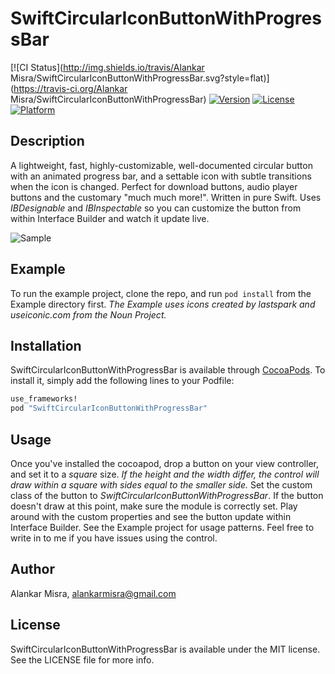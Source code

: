 # SwiftCircularIconButtonWithProgressBar

[![CI Status](http://img.shields.io/travis/Alankar Misra/SwiftCircularIconButtonWithProgressBar.svg?style=flat)](https://travis-ci.org/Alankar Misra/SwiftCircularIconButtonWithProgressBar)
[![Version](https://img.shields.io/cocoapods/v/SwiftCircularIconButtonWithProgressBar.svg?style=flat)](http://cocoapods.org/pods/SwiftCircularIconButtonWithProgressBar)
[![License](https://img.shields.io/cocoapods/l/SwiftCircularIconButtonWithProgressBar.svg?style=flat)](http://cocoapods.org/pods/SwiftCircularIconButtonWithProgressBar)
[![Platform](https://img.shields.io/cocoapods/p/SwiftCircularIconButtonWithProgressBar.svg?style=flat)](http://cocoapods.org/pods/SwiftCircularIconButtonWithProgressBar)

## Description
A lightweight, fast, highly-customizable, well-documented circular button with an animated progress bar, and a settable icon with subtle transitions when the icon is changed. Perfect for download buttons, audio player buttons and the customary "much much more!". Written in pure Swift. Uses *IBDesignable* and *IBInspectable* so you can customize the button from within Interface Builder and watch it update live. 

![Sample](http://i.imgur.com/qkjHBCf.gif)

## Example

To run the example project, clone the repo, and run `pod install` from the Example directory first. 
*The Example uses icons created by lastspark and useiconic.com from the Noun Project.*

## Installation

SwiftCircularIconButtonWithProgressBar is available through [CocoaPods](http://cocoapods.org). To install
it, simply add the following lines to your Podfile:

```ruby
use_frameworks!
pod "SwiftCircularIconButtonWithProgressBar"
```

## Usage

Once you've installed the cocoapod, drop a button on your view controller, and set it to a *square* size. *If the height and the width differ, the control will draw within a square with sides equal to the smaller side.* Set the custom class of the button to *SwiftCircularIconButtonWithProgressBar*. If the button doesn't draw at this point, make sure the module is correctly set. Play around with the custom properties and see the button update within Interface Builder. See the Example project for usage patterns. Feel free to write in to me if you have issues using the control. 

## Author

Alankar Misra, alankarmisra@gmail.com

## License

SwiftCircularIconButtonWithProgressBar is available under the MIT license. See the LICENSE file for more info.
